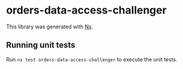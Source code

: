 # orders-data-access-challenger

This library was generated with [Nx](https://nx.dev).

## Running unit tests

Run `nx test orders-data-access-challenger` to execute the unit tests.
